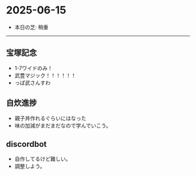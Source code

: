 # 2025-06-15

- 本日の芝: 稍重

---

## 宝塚記念
- 1-7ワイドのみ！
- 武豊マジック！！！！！！
- っぱ武さんすわ

## 自炊進捗
- 親子丼作れるぐらいにはなった
- 味の加減がまだまだなので学んでいこう。

## discordbot
- 自作してるけど難しい。
- 調整しよう。
